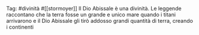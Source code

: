 Tag: #divinità #[[stormoyer]] 
Il Dio Abissale è una divinità.
Le leggende raccontano che la terra fosse un grande e unico mare quando i titani arrivarono e il Dio Abissale gli tirò addosso grandi quantità di terra, creando i continenti